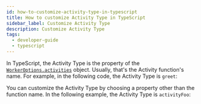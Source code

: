```yaml
---
id: how-to-customize-activity-type-in-typescript
title: How to customize Activity Type in TypeScript
sidebar_label: Customize Activity Type
description: Customize Activity Type
tags:
  - developer-guide
  - typescript
---
```


In TypeScript, the Activity Type is the property of the [`WorkerOptions.activities`](https://typescript.temporal.io/api/interfaces/worker.workeroptions/#activities) object. 
Usually, that's the Activity function's name. 
For example, in the following code, the Activity Type is `greet`:

<!--SNIPSTART typescript-activity-fn -->
<!--SNIPEND-->

<!--SNIPSTART typescript-worker-create -->
<!--SNIPEND-->

You can customize the Activity Type by choosing a property other than the function name. In the following example, the Activity Type is `activityFoo`:

<!--SNIPSTART typescript-custom-activity-type -->
<!--SNIPEND-->
